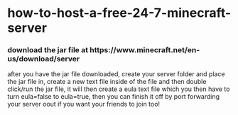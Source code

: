 # how-to-host-a-free-24-7-minecraft-server
<h3>download the jar file at https://www.minecraft.net/en-us/download/server</h3>
<p>after you have the jar file downloaded, create your server folder and place the jar file in, create a new text file inside of the file and then double click/run the jar file, it will then create a eula text file which you then have to turn eula=false to eula=true, then you can finish it off by port forwarding your server oout if you want your friends to join too!</p>

